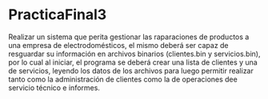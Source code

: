 # PracticaFinal3

Realizar un sistema que perita gestionar las raparaciones de productos a una empresa de electrodomésticos, el mismo deberá ser capaz de resguardar su información en archivos binarios (clientes.bin y servicios.bin), por lo cual al iniciar, el programa se deberá crear una lista de clientes y una de servicios, leyendo los datos de los archivos para luego permitir realizar tanto como la administración de clientes como la de operaciones dee servicio técnico e informes.
